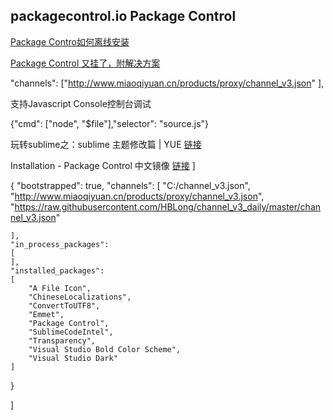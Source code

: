 
## packagecontrol.io Package Control 

[Package Contro如何离线安装][3]

[Package Control 又挂了，附解决方案](http://www.miaoqiyuan.cn/p/package-control-error)

"channels": ["http://www.miaoqiyuan.cn/products/proxy/channel_v3.json" ], 

支持Javascript Console控制台调试

{"cmd": ["node", "$file"],"selector": "source.js"} 

玩转sublime之：sublime 主题修改篇 | YUE [链接][2]

Installation - Package Control 中文镜像
[链接][1]
]

{
	"bootstrapped": true,
	"channels":
	[
		"C:/channel_v3.json",
		"http://www.miaoqiyuan.cn/products/proxy/channel_v3.json",
		"https://raw.githubusercontent.com/HBLong/channel_v3_daily/master/channel_v3.json"
		
	],
	"in_process_packages":
	[
	],
	"installed_packages":
	[
		"A File Icon",
		"ChineseLocalizations",
		"ConvertToUTF8",
		"Emmet",
		"Package Control",
		"SublimeCodeIntel",
		"Transparency",
		"Visual Studio Bold Color Scheme",
		"Visual Studio Dark"
	]
}

]


[1]:http://packagecontrol.cn/installation
[2]:https://halfmoonvic.github.io/2019/01/07/%E7%8E%A9%E8%BD%ACsublime%E4%B9%8B%EF%BC%9Asublime%E4%B8%BB%E9%A2%98%E7%AF%87
[3]:https://github.com/HBLong/channel_v3_daily#如何安装-package-control离线安装

